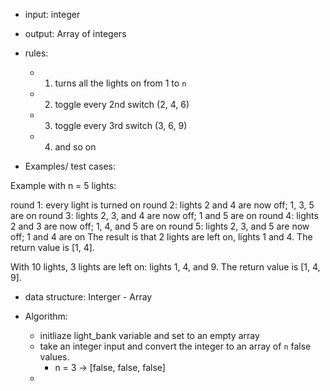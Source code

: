 - input: integer
- output: Array of integers

- rules: 

  - 1. turns all the lights on from 1 to `n`
  - 2. toggle every 2nd switch (2, 4, 6)
  - 3. toggle every 3rd switch (3, 6, 9)
  - 4. and so on

- Examples/ test cases: 

Example with n = 5 lights:

round 1: every light is turned on
round 2: lights 2 and 4 are now off; 1, 3, 5 are on
round 3: lights 2, 3, and 4 are now off; 1 and 5 are on
round 4: lights 2 and 3 are now off; 1, 4, and 5 are on
round 5: lights 2, 3, and 5 are now off; 1 and 4 are on
The result is that 2 lights are left on, lights 1 and 4. The return value is [1, 4].

With 10 lights, 3 lights are left on: lights 1, 4, and 9. The return value is [1, 4, 9].

- data structure: Interger - Array 

- Algorithm: 
  - initliaze light_bank variable and set to an empty array
  - take an integer input and convert the integer to an array of `n` false values. 
    - n = 3 -> [false, false, false]
  - 

